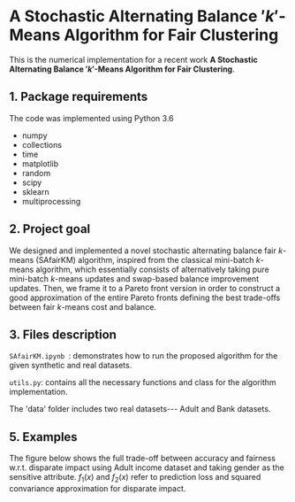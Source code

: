 # A Stochastic Alternating Balance $'k'$-Means Algorithm for Fair Clustering

This is the numerical implementation for a recent work **A Stochastic Alternating Balance $'k'$-Means Algorithm for Fair Clustering**.  

## 1. Package requirements

The code was implemented using Python 3.6
- numpy
- collections
- time
- matplotlib
- random
- scipy
- sklearn
- multiprocessing


## 2. Project goal
We designed and implemented a novel stochastic alternating balance fair $k$-means (SAfairKM) algorithm, inspired from the classical mini-batch $k$-means algorithm, which essentially consists of alternatively taking pure mini-batch $k$-means updates and swap-based balance improvement updates. Then, we frame it to a Pareto front version in order to construct a good approximation of the entire Pareto fronts defining the best trade-offs between fair $k$-means cost and balance.


## 3. Files description

`SAfairKM.ipynb `: demonstrates how to run the proposed algorithm for the given synthetic and real datasets.

`utils.py`: contains all the necessary functions and class for the algorithm implementation. 

The 'data' folder includes two real datasets--- Adult and Bank datasets. 

## 5. Examples
The figure below shows the full trade-off between accuracy and fairness w.r.t. disparate impact using Adult income dataset and taking gender as the sensitive attribute. $f_1(x)$ and $f_2(x)$ refer to prediction loss and squared convariance approximation for disparate impact. 

